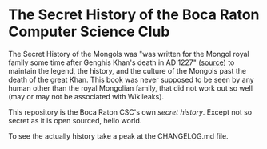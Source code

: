 # The Secret History of the Boca Raton Computer Science Club

The Secret History of the Mongols was "was written for the Mongol royal family some time after Genghis Khan's death in AD 1227" ([source](http://en.wikipedia.org/wiki/The_Secret_History_of_the_Mongols)) to maintain the legend, the history, and the culture of the Mongols past the death of the great Khan. This book was never supposed to be seen by any human other than the royal Mongolian family, that did not work out so well (may or may not be associated with Wikileaks).

This repository is the Boca Raton CSC's own *secret history*. Except not so secret as it is open sourced, hello world.

To see the actually history take a peak at the CHANGELOG.md file.
